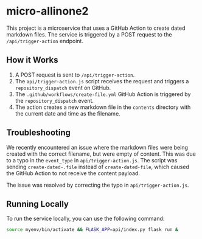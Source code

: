 # micro-allinone2

This project is a microservice that uses a GitHub Action to create dated markdown files. The service is triggered by a POST request to the `/api/trigger-action` endpoint.

## How it Works

1.  A POST request is sent to `/api/trigger-action`.
2.  The `api/trigger-action.js` script receives the request and triggers a `repository_dispatch` event on GitHub.
3.  The `.github/workflows/create-file.yml` GitHub Action is triggered by the `repository_dispatch` event.
4.  The action creates a new markdown file in the `contents` directory with the current date and time as the filename.

## Troubleshooting

We recently encountered an issue where the markdown files were being created with the correct filename, but were empty of content. This was due to a typo in the `event_type` in `api/trigger-action.js`. The script was sending `create-dated-.file` instead of `create-dated-file`, which caused the GitHub Action to not receive the content payload.

The issue was resolved by correcting the typo in `api/trigger-action.js`.

## Running Locally

To run the service locally, you can use the following command:

```bash
source myenv/bin/activate && FLASK_APP=api/index.py flask run &
